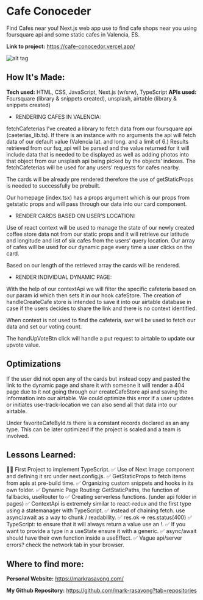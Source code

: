# Cafe Conoceder

Find Cafes near you! Next.js web app use to find cafe shops near you using foursquare api and some static cafes in Valencia, ES.

**Link to project:** https://cafe-conocedor.vercel.app/

![alt tag](./public/static/cafe_conocedor.gif)

## How It's Made:

**Tech used:** HTML, CSS, JavaScript, Next.js (w/srw), TypeScript
**APIs used:** Foursquare (library & snippets created), unsplash, airtable (library & snippets created)

- RENDERING CAFES IN VALENCIA:

fetchCafeterias
I’ve created a library to fetch data from our foursquare api (caeterias_lib.ts). If there is an instance with no arguments the api will fetch data of our default value (Valencia lat. and long. and a limit of 6.) Results retrieved from our fsq_api will be parsed and the value returned for it will include data that is needed to be displayed as well as adding photos into that object from our unsplash api being picked by the objects’ indexes. The fetchCafeterias will be used for any users’ requests for cafes nearby.

The cards will be already pre rendered therefore the use of getStaticProps is needed to successfully be prebuilt.

Our homepage (index.tsx) has a props argument which is our props from getstatic props and will pass through our data into our card component.

- RENDER CARDS BASED ON USER’S LOCATION:

Use of react context will be used to manage the state of our newly created coffee store data not from our static props and it will retrieve our latitude and longitude and list of six cafes from the users’ query location. Our array of cafes will be used for our dynamic page every time a user clicks on the card.

Based on our length of the retrieved array the cards will be rendered.

- RENDER INDIVIDUAL DYNAMIC PAGE:

With the help of our contextApi we will filter the specific cafeteria based on our param id which then sets it in our hook cafeStore. The creation of handleCreateCafe store is intended to save it into our airtable database in case if the users decides to share the link and there is no context identified.

When context is not used to find the cafeteria, swr will be used to fetch our data and set our voting count.

The handUpVoteBtn click will handle a put request to airtable to update our upvote value.

## Optimizations

If the user did not open any of the cards but instead copy and pasted the link to the dynamic page and share it with someone it will render a 404 page due to it not going through our createCafeStore api and saving the information into our airtable. We could optimize this error if a user updates or initiates use-track-location we can also send all that data into our airtable.

Under favoriteCafeById.ts there is a constant records declared as an any type. This can be later optimized if the project is scaled and a team is involved.

## Lessons Learned:

👩‍💻 First Project to implement TypeScript.
✅ Use of Next Image component and defining it src under next.config.js.
✅ GetStaticProps to fetch items from apis at pre-build time.
✅ Organizing custom snippets and hooks in its own folder.
✅ Dynamic Page Routing: GetStaticPaths, the function of fallbacks, useRouter to
✅ Creating serverless functions. (under api folder in pages)
✅ ContextApi is extremely similar to react-redux and the first type using a statemanager with TypeScript.
✅ instead of chaining fetch. use async/await as a way to chunk / readability.
✅ res.ok => res.status(400)
✅ TypeScript: to ensure that it will always return a value use an !.
✅ If you want to provide a type in a useState ensure it with a generic.
✅ async/await should have their own function inside a useEffect.
✅ Vague api/server errors? check the network tab in your browser.

## Where to find more:

**Personal Website:** https://markrasavong.com/

**My Github Repository:** https://github.com/mark-rasavong?tab=repositories
